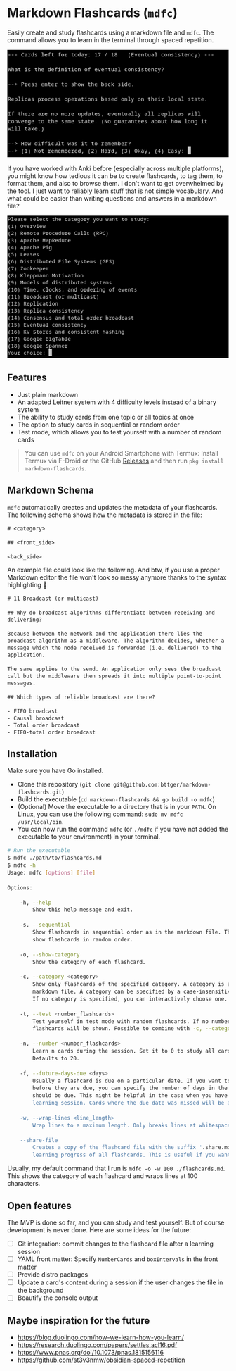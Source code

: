 # Markdown Flashcards (`mdfc`)

Easily create and study flashcards using a markdown file and `mdfc`. The command allows you to learn in the terminal through spaced repetition.

![Screenshot](media/screenshot.png)

If you have worked with Anki before (especially across multiple platforms), you might know how tedious it can be to create flashcards, to tag them, to format them, and also to browse them. I don't want to get overwhelmed by the tool. I just want to reliably learn stuff that is not simple vocabulary. And what could be easier than writing questions and answers in a markdown file?

![Category selection](media/category_selection.png)

## Features

- Just plain markdown
- An adapted Leitner system with 4 difficulty levels instead of a binary system
- The ability to study cards from one topic or all topics at once
- The option to study cards in sequential or random order
- Test mode, which allows you to test yourself with a number of random cards

> You can use `mdfc` on your Android Smartphone with Termux: Install Termux via F-Droid or the GitHub [Releases](https://github.com/termux/termux-app/releases) and then run `pkg install markdown-flashcards`.

## Markdown Schema

`mdfc` automatically creates and updates the metadata of your flashcards. The following schema shows how the metadata is stored in the file:

```
# <category>

## <front_side>

<back_side>
```

An example file could look like the following. And btw, if you use a proper Markdown editor the file won't look so messy anymore thanks to the syntax highlighting 🌈

```
# 11 Broadcast (or multicast)

## Why do broadcast algorithms differentiate between receiving and delivering?

Because between the network and the application there lies the broadcast algorithm as a middleware. The algorithm decides, whether a message which the node received is forwarded (i.e. delivered) to the application.

The same applies to the send. An application only sees the broadcast call but the middleware then spreads it into multiple point-to-point messages.

## Which types of reliable broadcast are there?

- FIFO broadcast
- Causal broadcast
- Total order broadcast
- FIFO-total order broadcast
```

## Installation

Make sure you have Go installed.

- Clone this repository (`git clone git@github.com:bttger/markdown-flashcards.git`)
- Build the executable (`cd markdown-flashcards && go build -o mdfc`)
- (Optional) Move the executable to a directory that is in your `PATH`. On Linux, you can use the following command: `sudo mv mdfc /usr/local/bin`.
- You can now run the command `mdfc` (or `./mdfc` if you have not added the executable to your environment) in your terminal.

```bash
# Run the executable
$ mdfc ./path/to/flashcards.md
$ mdfc -h
Usage: mdfc [options] [file]

Options:

	-h, --help
		Show this help message and exit.

	-s, --sequential
		Show flashcards in sequential order as in the markdown file. The default behavior is to
		show flashcards in random order.

	-o, --show-category
		Show the category of each flashcard.

	-c, --category <category>
		Show only flashcards of the specified category. A category is a first-level heading in the
		markdown file. A category can be specified by a case-insensitive prefix of the heading.
		If no category is specified, you can interactively choose one.

	-t, --test <number_flashcards>
		Test yourself in test mode with random flashcards. If no number is specified, all
		flashcards will be shown. Possible to combine with -c, --category.

	-n, --number <number_flashcards>
		Learn n cards during the session. Set it to 0 to study all cards that are due to today.
		Defaults to 20.

	-f, --future-days-due <days>
		Usually a flashcard is due on a particular date. If you want to learn flashcards
		before they are due, you can specify the number of days in the future when a flashcard
		should be due. This might be helpful in the case when you have no cards due for today's
		learning session. Cards where the due date was missed will be added anyway. Defaults to 0.

	-w, --wrap-lines <line_length>
		Wrap lines to a maximum length. Only breaks lines at whitespaces. Defaults to terminal width.

	--share-file
		Creates a copy of the flashcard file with the suffix '.share.md'. This file resets the
		learning progress of all flashcards. This is useful if you want to share your flashcards.
```

Usually, my default command that I run is `mdfc -o -w 100 ./flashcards.md`. This shows the category of each flashcard and wraps lines at 100 characters.

## Open features

The MVP is done so far, and you can study and test yourself. But of course development is never done. Here are some ideas for the future:

- [ ] Git integration: commit changes to the flashcard file after a learning session
- [ ] YAML front matter: Specify `NumberCards` and `boxIntervals` in the front matter
- [ ] Provide distro packages
- [ ] Update a card's content during a session if the user changes the file in the background
- [ ] Beautify the console output

## Maybe inspiration for the future

- https://blog.duolingo.com/how-we-learn-how-you-learn/
- https://research.duolingo.com/papers/settles.acl16.pdf
- https://www.pnas.org/doi/10.1073/pnas.1815156116
- https://github.com/st3v3nmw/obsidian-spaced-repetition
